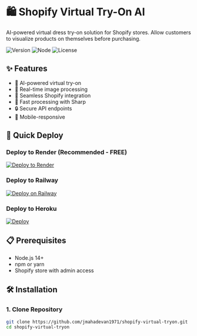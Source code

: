 # 🛍️ Shopify Virtual Try-On AI

AI-powered virtual dress try-on solution for Shopify stores. Allow customers to visualize products on themselves before purchasing.

![Version](https://img.shields.io/badge/version-1.0.0-blue.svg)
![Node](https://img.shields.io/badge/node-%3E%3D14.0.0-green.svg)
![License](https://img.shields.io/badge/license-MIT-blue.svg)

## ✨ Features

- 🤖 AI-powered virtual try-on
- 📸 Real-time image processing
- 🛒 Seamless Shopify integration
- 🚀 Fast processing with Sharp
- 🔒 Secure API endpoints
- 📱 Mobile-responsive

## 🚀 Quick Deploy

### Deploy to Render (Recommended - FREE)
[![Deploy to Render](https://render.com/images/deploy-to-render-button.svg)](https://render.com/deploy?repo=https://github.com/jmahadevan1971/shopify-virtual-tryon)

### Deploy to Railway
[![Deploy on Railway](https://railway.app/button.svg)](https://railway.app/template/deploy?repo=https://github.com/jmahadevan1971/shopify-virtual-tryon)

### Deploy to Heroku
[![Deploy](https://www.herokucdn.com/deploy/button.svg)](https://heroku.com/deploy?template=https://github.com/jmahadevan1971/shopify-virtual-tryon)

## 📋 Prerequisites

- Node.js 14+ 
- npm or yarn
- Shopify store with admin access

## 🛠️ Installation

### 1. Clone Repository
```bash
git clone https://github.com/jmahadevan1971/shopify-virtual-tryon.git
cd shopify-virtual-tryon
